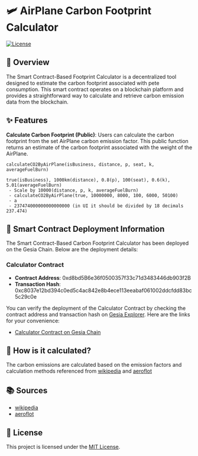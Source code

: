 # 🛩️ AirPlane Carbon Footprint Calculator

[![License](https://img.shields.io/badge/License-MIT-blue.svg)](LICENSE)

## 📖 Overview
The Smart Contract-Based Footprint Calculator is a decentralized tool designed to estimate the carbon footprint associated with pete consumption. This smart contract operates on a blockchain platform and provides a straightforward way to calculate and retrieve carbon emission data from the blockchain.

## ✨ Features
**Calculate Carbon Footprint (Public)**: Users can calculate the carbon footprint from the set AirPlane carbon emission factor. This public function returns an estimate of the carbon footprint associated with the weight of the AirPlane.
```
calculateCO2ByAirPlane(isBusiness, distance, p, seat, k, averageFuelBurn)

true(isBusiness), 1000km(distance), 0.8(p), 100(seat), 0.6(k), 5.01(averageFuelBurn)
 - Scale by 10000(distance, p, k, averageFuelBurn)
 - calculateCO2ByAirPlane(true, 10000000, 8000, 100, 6000, 50100)
 - a
 - 237474000000000000000 (in UI it should be divided by 18 decimals 237.474)
```

## 🚀 Smart Contract Deployment Information

The Smart Contract-Based Carbon Footprint Calculator has been deployed on the Gesia Chain. Below are the deployment details:

### Calculator Contract

- **Contract Address**: 0xd8bd5B6e36f0500357f33c71d3483446db903f2B
- **Transaction Hash**: 0xc8037e12bd394c0ed5c4ac842e8b4ece113eeabaf061002ddcfdd83bc5c29c0e

You can verify the deployment of the Calculator Contract by checking the contract address and transaction hash on [Gesia Explorer](https://explorer.gesia.io). Here are the links for your convenience:

- [Calculator Contract on Gesia Chain](https://explorer.gesia.io/address/0xd8bd5B6e36f0500357f33c71d3483446db903f2B)

## 📝 How is it calculated?
The carbon emissions are calculated based on the emission factors and calculation methods referenced from [wikipedia](https://en.wikipedia.org/wiki/Fuel_economy_in_aircraft) and [aeroflot](https://www.aeroflot.ru/kr-ko/about/calculator_co2/method)

## 📚 Sources
- [wikipedia](https://en.wikipedia.org/wiki/Fuel_economy_in_aircraft)
- [aeroflot](https://www.aeroflot.ru/kr-ko/about/calculator_co2/method)

## 📄 License
This project is licensed under the [MIT License](LICENSE).
